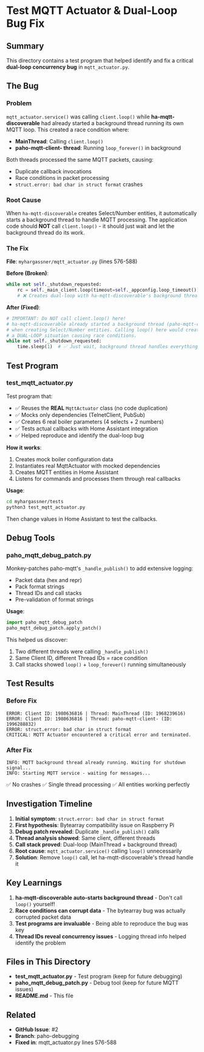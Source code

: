 # Test MQTT Actuator & Dual-Loop Bug Fix

## Summary

This directory contains a test program that helped identify and fix a critical **dual-loop concurrency bug** in `mqtt_actuator.py`.

## The Bug

### Problem
`mqtt_actuator.service()` was calling `client.loop()` while **ha-mqtt-discoverable** had already started a background thread running its own MQTT loop. This created a race condition where:

- **MainThread**: Calling `client.loop()`
- **paho-mqtt-client- thread**: Running `loop_forever()` in background

Both threads processed the same MQTT packets, causing:
- Duplicate callback invocations
- Race conditions in packet processing
- `struct.error: bad char in struct format` crashes

### Root Cause

When `ha-mqtt-discoverable` creates Select/Number entities, it automatically starts a background thread to handle MQTT processing. The application code should **NOT** call `client.loop()` - it should just wait and let the background thread do its work.

### The Fix

**File**: `myhargassner/mqtt_actuator.py` (lines 576-588)

**Before (Broken)**:
```python
while not self._shutdown_requested:
    rc = self._main_client.loop(timeout=self._appconfig.loop_timeout())
    # ❌ Creates dual-loop with ha-mqtt-discoverable's background thread
```

**After (Fixed)**:
```python
# IMPORTANT: Do NOT call client.loop() here!
# ha-mqtt-discoverable already started a background thread (paho-mqtt-client-)
# when creating Select/Number entities. Calling loop() here would create
# a DUAL-LOOP situation causing race conditions.
while not self._shutdown_requested:
    time.sleep(1)  # ✅ Just wait, background thread handles everything
```

## Test Program

### test_mqtt_actuator.py

Test program that:
- ✅ Reuses the **REAL** `MqttActuator` class (no code duplication)
- ✅ Mocks only dependencies (TelnetClient, PubSub)
- ✅ Creates 6 real boiler parameters (4 selects + 2 numbers)
- ✅ Tests actual callbacks with Home Assistant integration
- ✅ Helped reproduce and identify the dual-loop bug

**How it works**:
1. Creates mock boiler configuration data
2. Instantiates real MqttActuator with mocked dependencies
3. Creates MQTT entities in Home Assistant
4. Listens for commands and processes them through real callbacks

**Usage**:
```bash
cd myhargassner/tests
python3 test_mqtt_actuator.py
```

Then change values in Home Assistant to test the callbacks.

## Debug Tools

### paho_mqtt_debug_patch.py

Monkey-patches paho-mqtt's `_handle_publish()` to add extensive logging:
- Packet data (hex and repr)
- Pack format strings
- Thread IDs and call stacks
- Pre-validation of format strings

**Usage**:
```python
import paho_mqtt_debug_patch
paho_mqtt_debug_patch.apply_patch()
```

This helped us discover:
1. Two different threads were calling `_handle_publish()`
2. Same Client ID, different Thread IDs = race condition
3. Call stacks showed `loop()` + `loop_forever()` running simultaneously

## Test Results

### Before Fix
```
ERROR: Client ID: 1980636816 | Thread: MainThread (ID: 1968239616)
ERROR: Client ID: 1980636816 | Thread: paho-mqtt-client- (ID: 1996288832)
ERROR: struct.error: bad char in struct format
CRITICAL: MQTT Actuator encountered a critical error and terminated.
```

### After Fix
```
INFO: MQTT background thread already running. Waiting for shutdown signal...
INFO: Starting MQTT service - waiting for messages...
```
✅ No crashes
✅ Single thread processing
✅ All entities working perfectly

## Investigation Timeline

1. **Initial symptom**: `struct.error: bad char in struct format`
2. **First hypothesis**: Bytearray compatibility issue on Raspberry Pi
3. **Debug patch revealed**: Duplicate `_handle_publish()` calls
4. **Thread analysis showed**: Same client, different threads
5. **Call stack proved**: Dual-loop (MainThread + background thread)
6. **Root cause**: `mqtt_actuator.service()` calling `loop()` unnecessarily
7. **Solution**: Remove `loop()` call, let ha-mqtt-discoverable's thread handle it

## Key Learnings

1. **ha-mqtt-discoverable auto-starts background thread** - Don't call `loop()` yourself!
2. **Race conditions can corrupt data** - The bytearray bug was actually corrupted packet data
3. **Test programs are invaluable** - Being able to reproduce the bug was key
4. **Thread IDs reveal concurrency issues** - Logging thread info helped identify the problem

## Files in This Directory

- **test_mqtt_actuator.py** - Test program (keep for future debugging)
- **paho_mqtt_debug_patch.py** - Debug tool (keep for future MQTT issues)
- **README.md** - This file

## Related

- **GitHub Issue**: #2
- **Branch**: paho-debugging
- **Fixed in**: mqtt_actuator.py lines 576-588
